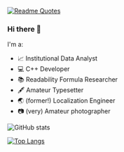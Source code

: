 [![Readme Quotes](https://quotes-github-readme.vercel.app/api?type=horizontal&theme=dark)](https://github.com/piyushsuthar/github-readme-quotes)

### Hi there 👋

I'm a:

- :chart_with_upwards_trend: Institutional Data Analyst
- :computer: C++ Developer
- :books: Readability Formula Researcher
- :fountain_pen: Amateur Typesetter
- :earth_asia: (former!) Localization Engineer
- :camera: (very) Amateur photographer

![GitHub stats](https://github-readme-stats.vercel.app/api?username=Blake-Madden&show_icons=true&theme=synthwave)

[![Top Langs](https://github-readme-stats.vercel.app/api/top-langs/?username=Blake-Madden&layout=compact)](https://github.com/Blake-Madden/github-readme-stats)

<!--
**Blake-Madden/Blake-Madden** is a ✨ _special_ ✨ repository because its `README.md` (this file) appears on your GitHub profile.

Here are some ideas to get you started:

- 🔭 I’m currently working on ...
- 🌱 I’m currently learning ...
- 👯 I’m looking to collaborate on ...
- 🤔 I’m looking for help with ...
- 💬 Ask me about ...
- 📫 How to reach me: ...
- 😄 Pronouns: ...
- ⚡ Fun fact: ...
-->
